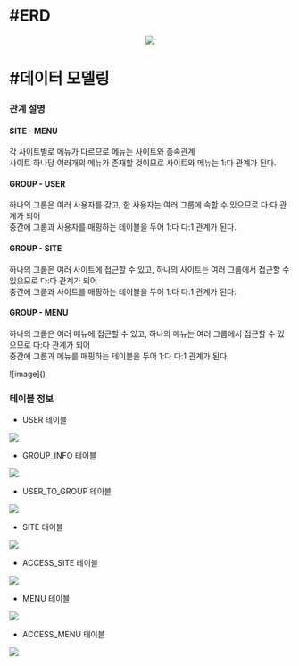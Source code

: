 # #ERD
<div align="center">
  <img src="https://user-images.githubusercontent.com/76987021/228562931-ae9a72b1-2094-4981-9d62-76bda41692b3.png">
</div>

# #데이터 모델링
<div>
  <h3>관계 설명</h3>
  
  <h4>SITE - MENU</h4>
  <p>
    각 사이트별로 메뉴가 다르므로 메뉴는 사이트와 종속관계<br>
    사이트 하나당 여러개의 메뉴가 존재할 것이므로 사이트와 메뉴는 1:다 관계가 된다.
  </p>
  
  <h4>GROUP - USER</h4>
  <p>
    하나의 그룹은 여러 사용자를 갖고, 한 사용자는 여러 그룹에 속할 수 있으므로 다:다 관계가 되어<br>
    중간에 그룹과 사용자를 매핑하는 테이블을 두어 1:다 다:1 관계가 된다.<br>
  </p>
  
  <h4>GROUP - SITE</h4>
  <p>
    하나의 그룹은 여러 사이트에 접근할 수 있고, 하나의 사이트는 여러 그룹에서 접근할 수 있으므로 다:다 관계가 되어<br>
    중간에 그룹과 사이트를 매핑하는 테이블을 두어 1:다 다:1 관계가 된다.<br>
  </p>
  
  <h4>GROUP - MENU</h4>
  <p>
    하나의 그룹은 여러 메뉴에 접근할 수 있고, 하나의 메뉴는 여러 그룹에서 접근할 수 있으므로 다:다 관계가 되어<br>
    중간에 그룹과 메뉴를 매핑하는 테이블을 두어 1:다 다:1 관계가 된다.<br>
  </p>
  ![image]()

  <h3>테이블 정보</h3>
  
  - USER 테이블
  <img src="https://user-images.githubusercontent.com/76987021/228565859-90c29f5c-d350-4794-9989-304fc005b2d8.png">

  - GROUP_INFO 테이블
  <img src="https://user-images.githubusercontent.com/76987021/228564149-599e4ee0-7f98-4c38-96e6-69b1d17ccfd3.png">

  - USER_TO_GROUP 테이블
  <img src="https://user-images.githubusercontent.com/76987021/228566052-b11664c8-94d9-49c7-a205-96439b189d54.png">

  - SITE 테이블
  <img src="https://user-images.githubusercontent.com/76987021/228564758-d3724c32-e458-4a7f-9913-fb35407d0f7e.png">

  - ACCESS_SITE 테이블
  <img src="https://user-images.githubusercontent.com/76987021/228565008-259b057d-91db-4c8f-8b33-bdb50e9c7f0e.png">

  - MENU 테이블
  <img src="https://user-images.githubusercontent.com/76987021/228565168-941a4269-1d36-4703-a2be-03e3a2b72b36.png">

  - ACCESS_MENU 테이블
  <img src="https://user-images.githubusercontent.com/76987021/228565288-71ffa455-b6a4-462e-a8b6-e00a00a5342a.png">
  
</div>

  
